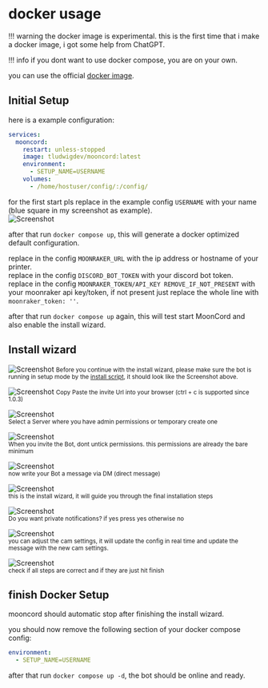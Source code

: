 # docker usage

!!! warning
    the docker image is experimental. this is the first time that i make a docker image, i got some help from ChatGPT.

!!! info
    if you dont want to use docker compose, you are on your own.

you can use the official [docker image](https://hub.docker.com/r/tludwigdev/mooncord).  

## Initial Setup

here is a example configuration:

```yaml
services:
  mooncord:
    restart: unless-stopped
    image: tludwigdev/mooncord:latest
    environment:
      - SETUP_NAME=USERNAME
    volumes:
      - /home/hostuser/config/:/config/
```

for the first start pls replace in the example config `USERNAME` with your name (blue square in my screenshot as example).  
![Screenshot](../../../img/question4_1.png)  


after that run `docker compose up`, this will generate a docker optimized default configuration.

replace in the config `MOONRAKER_URL` with the ip address or hostname of your printer.  
replace in the config `DISCORD_BOT_TOKEN` with your discord bot token.  
replace in the config `MOONRAKER_TOKEN/API_KEY REMOVE_IF_NOT_PRESENT` with your moonraker api key/token, if not present just replace the whole line with `moonraker_token: ''`.


after that run `docker compose up` again, this will test start MoonCord and also enable the install wizard.

## Install wizard
![Screenshot](../../../img/wizard1.png)
<small>Before you continue with the install wizard, please make sure the bot is running in setup mode by the [install script](#install-script),
it should look like the Screenshot above.</small>

![Screenshot](../../../img/wizard2.png)
<small>Copy Paste the invite Url into your browser (ctrl + c is supported since 1.0.3)</small>

![Screenshot](../../../img/wizard3.png)         
<small>Select a Server where you have admin permissions or temporary create one</small>

![Screenshot](../../../img/wizard4.png)         
<small>When you invite the Bot, dont untick permissions. this permissions are already the bare minimum</small>

![Screenshot](../../../img/wizard5.png)         
<small>now write your Bot a message via DM (direct message)</small>

![Screenshot](../../../img/wizard6.png)         
<small>this is the install wizard, it will guide you through the final installation steps</small>

![Screenshot](../../../img/wizard7.png)         
<small>Do you want private notifications? if yes press yes otherwise no</small>

![Screenshot](../../../img/wizard8.png)         
<small>you can adjust the cam settings, it will update the config in real time and update the message with the new cam settings.</small>

![Screenshot](../../../img/wizard9.png)         
<small>check if all steps are correct and if they are just hit finish</small>

## finish Docker Setup
mooncord should automatic stop after finishing the install wizard.  

you should now remove the following section of your docker compose config:

```yaml
environment:
  - SETUP_NAME=USERNAME
```

after that run `docker compose up -d`, the bot should be online and ready.